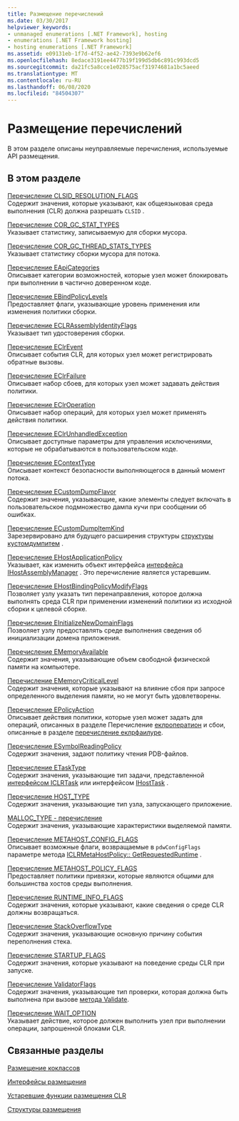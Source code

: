 ```yaml
---
title: Размещение перечислений
ms.date: 03/30/2017
helpviewer_keywords:
- unmanaged enumerations [.NET Framework], hosting
- enumerations [.NET Framework hosting]
- hosting enumerations [.NET Framework]
ms.assetid: e09131eb-1f7d-4f52-ae42-7393e9b62ef6
ms.openlocfilehash: 8edace3191ee4477b19f199d5db6c891c993dcd5
ms.sourcegitcommit: da21fc5a8cce1e028575acf31974681a1bc5aeed
ms.translationtype: MT
ms.contentlocale: ru-RU
ms.lasthandoff: 06/08/2020
ms.locfileid: "84504307"
---
```

# <a name="hosting-enumerations"></a>Размещение перечислений
В этом разделе описаны неуправляемые перечисления, используемые API размещения.  
  
## <a name="in-this-section"></a>В этом разделе  
 [Перечисление CLSID_RESOLUTION_FLAGS](clsid-resolution-flags-enumeration.md)  
 Содержит значения, которые указывают, как общеязыковая среда выполнения (CLR) должна разрешать `CLSID` .  
  
 [Перечисление COR_GC_STAT_TYPES](cor-gc-stat-types-enumeration.md)  
 Указывает статистику, записываемую для сборки мусора.  
  
 [Перечисление COR_GC_THREAD_STATS_TYPES](cor-gc-thread-stats-types-enumeration.md)  
 Указывает статистику сборки мусора для потока.  
  
 [Перечисление EApiCategories](eapicategories-enumeration.md)  
 Описывает категории возможностей, которые узел может блокировать при выполнении в частично доверенном коде.  
  
 [Перечисление EBindPolicyLevels](ebindpolicylevels-enumeration.md)  
 Предоставляет флаги, указывающие уровень применения или изменения политики сборки.  
  
 [Перечисление ECLRAssemblyIdentityFlags](eclrassemblyidentityflags-enumeration.md)  
 Указывает тип удостоверения сборки.  
  
 [Перечисление EClrEvent](eclrevent-enumeration.md)  
 Описывает события CLR, для которых узел может регистрировать обратные вызовы.  
  
 [Перечисление EClrFailure](eclrfailure-enumeration.md)  
 Описывает набор сбоев, для которых узел может задавать действия политики.  
  
 [Перечисление EClrOperation](eclroperation-enumeration.md)  
 Описывает набор операций, для которых узел может применять действия политики.  
  
 [Перечисление EClrUnhandledException](eclrunhandledexception-enumeration.md)  
 Описывает доступные параметры для управления исключениями, которые не обрабатываются в пользовательском коде.  
  
 [Перечисление EContextType](econtexttype-enumeration.md)  
 Описывает контекст безопасности выполняющегося в данный момент потока.  
  
 [Перечисление ECustomDumpFlavor](ecustomdumpflavor-enumeration.md)  
 Содержит значения, указывающие, какие элементы следует включать в пользовательское подмножество дампа кучи при сообщении об ошибках.  
  
 [Перечисление ECustomDumpItemKind](ecustomdumpitemkind-enumeration.md)  
 Зарезервировано для будущего расширения структуры [структуры кустомдумпитем](customdumpitem-structure.md) .  
  
 [Перечисление EHostApplicationPolicy](ehostapplicationpolicy-enumeration.md)  
 Указывает, как изменить объект интерфейса [интерфейса IHostAssemblyManager](ihostassemblymanager-interface.md) . Это перечисление является устаревшим.  
  
 [Перечисление EHostBindingPolicyModifyFlags](ehostbindingpolicymodifyflags-enumeration.md)  
 Позволяет узлу указать тип перенаправления, которое должна выполнять среда CLR при применении изменений политики из исходной сборки к целевой сборке.  
  
 [Перечисление EInitializeNewDomainFlags](einitializenewdomainflags-enumeration.md)  
 Позволяет узлу предоставлять среде выполнения сведения об инициализации домена приложения.  
  
 [Перечисление EMemoryAvailable](ememoryavailable-enumeration.md)  
 Содержит значения, указывающие объем свободной физической памяти на компьютере.  
  
 [Перечисление EMemoryCriticalLevel](ememorycriticallevel-enumeration.md)  
 Содержит значения, которые указывают на влияние сбоя при запросе определенного выделения памяти, но не могут быть удовлетворены.  
  
 [Перечисление EPolicyAction](epolicyaction-enumeration.md)  
 Описывает действия политики, которые узел может задать для операций, описанных в разделе Перечисление [еклроператион](eclroperation-enumeration.md) и сбои, описанные в разделе [перечисление еклрфаилуре](eclrfailure-enumeration.md).  
  
 [Перечисление ESymbolReadingPolicy](esymbolreadingpolicy-enumeration.md)  
 Содержит значения, задают политику чтения PDB-файлов.  
  
 [Перечисление ETaskType](etasktype-enumeration.md)  
 Содержит значения, указывающие тип задачи, представленной [интерфейсом ICLRTask](iclrtask-interface.md) или интерфейсом [IHostTask](ihosttask-interface.md) .  
  
 [Перечисление HOST_TYPE](host-type-enumeration.md)  
 Содержит значения, указывающие тип узла, запускающего приложение.  
  
 [MALLOC_TYPE - перечисление](malloc-type-enumeration.md)  
 Содержит значения, указывающие характеристики выделяемой памяти.  
  
 [Перечисление METAHOST_CONFIG_FLAGS](metahost-config-flags-enumeration.md)  
 Описывает возможные флаги, возвращаемые в `pdwConfigFlags` параметре метода [ICLRMetaHostPolicy:: GetRequestedRuntime](iclrmetahostpolicy-getrequestedruntime-method.md) .  
  
 [Перечисление METAHOST_POLICY_FLAGS](metahost-policy-flags-enumeration.md)  
 Предоставляет политики привязки, которые являются общими для большинства хостов среды выполнения.  
  
 [Перечисление RUNTIME_INFO_FLAGS](runtime-info-flags-enumeration.md)  
 Содержит значения, которые указывают, какие сведения о среде CLR должны возвращаться.  
  
 [Перечисление StackOverflowType](stackoverflowtype-enumeration.md)  
 Содержит значения, указывающие основную причину события переполнения стека.  
  
 [Перечисление STARTUP_FLAGS](startup-flags-enumeration.md)  
 Содержит значения, которые указывают на поведение среды CLR при запуске.  
  
 [Перечисление ValidatorFlags](validatorflags-enumeration.md)  
 Содержит значения, указывающие тип проверки, которая должна быть выполнена при вызове [метода Validate](iclrvalidator-validate-method.md).  
  
 [Перечисление WAIT_OPTION](wait-option-enumeration.md)  
 Указывает действие, которое должен выполнить узел при выполнении операции, запрошенной блоками CLR.  
  
## <a name="related-sections"></a>Связанные разделы  
 [Размещение коклассов](hosting-coclasses.md)  
  
 [Интерфейсы размещения](hosting-interfaces.md)  
  
 [Устаревшие функции размещения CLR](deprecated-clr-hosting-functions.md)  
  
 [Структуры размещения](hosting-structures.md)
